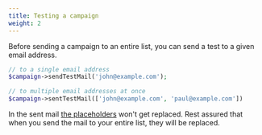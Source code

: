 ```yaml
---
title: Testing a campaign
weight: 2
---
```


Before sending a campaign to an entire list, you can send a test to a given email address.

```php
// to a single email address
$campaign->sendTestMail('john@example.com');

// to multiple email addresses at once
$campaign->sentTestMail(['john@example.com', 'paul@example.com'])
```

In the sent mail [the placeholders](https://docs.spatie.be/laravel-email-campaigns/v1/working-with-campaigns/creating-a-campaign/#setting-the-content-and-using-placeholders) won't get replaced. Rest assured that when you send the mail to your entire list, they will be replaced.
